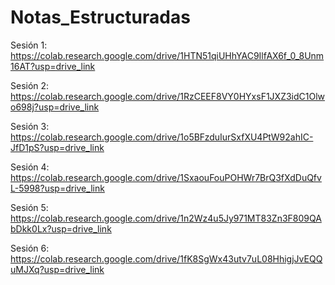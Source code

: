 # Notas_Estructuradas

Sesión 1: https://colab.research.google.com/drive/1HTN51qiUHhYAC9IlfAX6f_0_8Unm16AT?usp=drive_link

Sesión 2: https://colab.research.google.com/drive/1RzCEEF8VY0HYxsF1JXZ3idC1Olwo698j?usp=drive_link

Sesión 3: https://colab.research.google.com/drive/1o5BFzduIurSxfXU4PtW92ahIC-JfD1pS?usp=drive_link

Sesión 4: https://colab.research.google.com/drive/1SxaouFouPOHWr7BrQ3fXdDuQfvL-5998?usp=drive_link

Sesión 5: https://colab.research.google.com/drive/1n2Wz4u5Jy971MT83Zn3F809QAbDkk0Lx?usp=drive_link

Sesión 6: https://colab.research.google.com/drive/1fK8SgWx43utv7uL08HhigjJvEQQuMJXq?usp=drive_link
